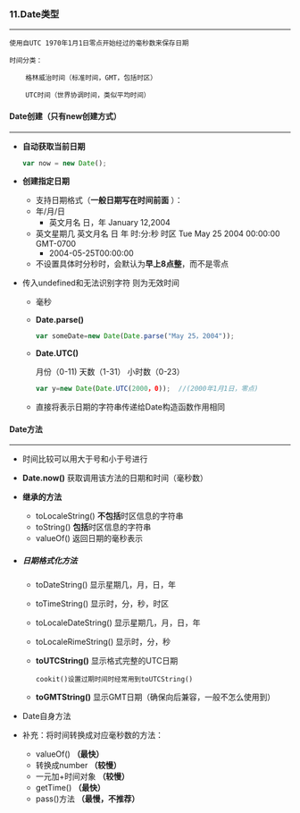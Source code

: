 ### 11.Date类型

***

 	使用自UTC 1970年1月1日零点开始经过的毫秒数来保存日期

 	时间分类：

 	 	格林威治时间（标准时间，GMT，包括时区）

 	 	UTC时间（世界协调时间，类似平均时间）





#### Date创建（只有new创建方式）

***

- **自动获取当前日期**

  ```javascript
  var now = new Date();
  ```

- **创建指定日期**

  - 支持日期格式（**一般日期写在时间前面** ）：
  - 年/月/日
    - 英文月名  日，年   January 12,2004
  - 英文星期几 英文月名 日 年 时:分:秒 时区   Tue May 25 2004 00:00:00 GMT-0700
    - 2004-05-25T00:00:00
  - 不设置具体时分秒时，会默认为**早上8点整**，而不是零点
  
- 传入undefined和无法识别字符  则为无效时间
  - 毫秒

  - **Date.parse()**
  
    ```javascript
    var someDate=new Date(Date.parse("May 25，2004"));
    ```
  
  - **Date.UTC()**
  
    月份（0-11)     天数（1-31）  小时数（0-23） 
  
    ```javascript
    var y=new Date(Date.UTC(2000，0));  //(2000年1月1日，零点)
    ```
  
  - 直接将表示日期的字符串传递给Date构造函数作用相同





#### Date方法

***

- 时间比较可以用大于号和小于号进行

- **Date.now()**   获取调用该方法的日期和时间（毫秒数）

- **继承的方法**

  - toLocaleString()  **不包括**时区信息的字符串
  - toString()    **包括**时区信息的字符串
  - valueOf()   返回日期的毫秒表示

- ##### 日期格式化方法

  - toDateString()    显示星期几，月，日，年
  
  - toTimeString()    显示时，分，秒，时区
  
  - toLocaleDateString()    显示星期几，月，日，年
  
  - toLocaleRimeString()    显示时，分，秒
  
  - **toUTCString()**    显示格式完整的UTC日期
  
     	cookit()设置过期时间时经常用到toUTCString()
  
  - **toGMTString()**    显示GMT日期（确保向后兼容，一般不怎么使用到）
  
- Date自身方法

- 补充：将时间转换成对应毫秒数的方法：

  - valueOf()  **（最快）** 
  - 转换成number   **（较慢）**
  - 一元加+时间对象   **（较慢）**
  - getTime()    **（最快）** 
  - pass()方法   **（最慢，不推荐）** 